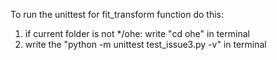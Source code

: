 To run the unittest for fit_transform function do this:
1) if current folder is not */ohe: write "cd ohe" in terminal
2) write the "python -m unittest test_issue3.py -v" in terminal